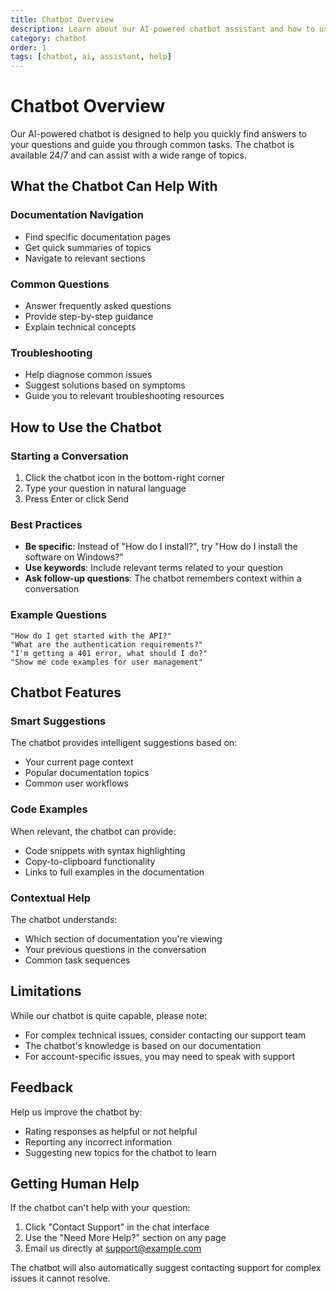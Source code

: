 ```yaml
---
title: Chatbot Overview
description: Learn about our AI-powered chatbot assistant and how to use it effectively
category: chatbot
order: 1
tags: [chatbot, ai, assistant, help]
---
```


# Chatbot Overview

Our AI-powered chatbot is designed to help you quickly find answers to your questions and guide you through common tasks. The chatbot is available 24/7 and can assist with a wide range of topics.

## What the Chatbot Can Help With

### Documentation Navigation
- Find specific documentation pages
- Get quick summaries of topics
- Navigate to relevant sections

### Common Questions
- Answer frequently asked questions
- Provide step-by-step guidance
- Explain technical concepts

### Troubleshooting
- Help diagnose common issues
- Suggest solutions based on symptoms
- Guide you to relevant troubleshooting resources

## How to Use the Chatbot

### Starting a Conversation
1. Click the chatbot icon in the bottom-right corner
2. Type your question in natural language
3. Press Enter or click Send

### Best Practices
- **Be specific**: Instead of "How do I install?", try "How do I install the software on Windows?"
- **Use keywords**: Include relevant terms related to your question
- **Ask follow-up questions**: The chatbot remembers context within a conversation

### Example Questions
```
"How do I get started with the API?"
"What are the authentication requirements?"
"I'm getting a 401 error, what should I do?"
"Show me code examples for user management"
```

## Chatbot Features

### Smart Suggestions
The chatbot provides intelligent suggestions based on:
- Your current page context
- Popular documentation topics
- Common user workflows

### Code Examples
When relevant, the chatbot can provide:
- Code snippets with syntax highlighting
- Copy-to-clipboard functionality
- Links to full examples in the documentation

### Contextual Help
The chatbot understands:
- Which section of documentation you're viewing
- Your previous questions in the conversation
- Common task sequences

## Limitations

While our chatbot is quite capable, please note:
- For complex technical issues, consider contacting our support team
- The chatbot's knowledge is based on our documentation
- For account-specific issues, you may need to speak with support

## Feedback

Help us improve the chatbot by:
- Rating responses as helpful or not helpful
- Reporting any incorrect information
- Suggesting new topics for the chatbot to learn

## Getting Human Help

If the chatbot can't help with your question:
1. Click "Contact Support" in the chat interface
2. Use the "Need More Help?" section on any page
3. Email us directly at support@example.com

The chatbot will also automatically suggest contacting support for complex issues it cannot resolve.